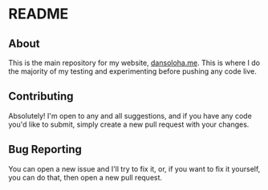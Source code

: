 # README

## About

This is the main repository for my website, [dansoloha.me](https://dansoloha.me). This is where I do the majority of my testing and experimenting before pushing any code live.

## Contributing

Absolutely! I'm open to any and all suggestions, and if you have any code you'd like to submit, simply create a new pull request with your changes.

## Bug Reporting

You can open a new issue and I'll try to fix it, or, if you want to fix it yourself, you can do that, then open a new pull request.

